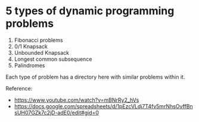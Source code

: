 5 types of dynamic programming problems
=======================================

1. Fibonacci problems
2. 0/1 Knapsack
3. Unbounded Knapsack
4. Longest common subsequence
5. Palindromes

Each type of problem has a directory here with similar problems within it.

Reference: 
- https://www.youtube.com/watch?v=mBNrRy2_hVs
- https://docs.google.com/spreadsheets/d/1pEzcVLdj7T4fv5mrNhsOvffBnsUH07GZk7c2jD-adE0/edit#gid=0